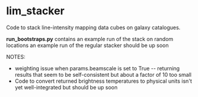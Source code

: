 # lim_stacker

Code to stack line-intensity mapping data cubes on galaxy catalogues.

**run_bootstraps.py** contains an example run of the stack on random locations
an example run of the regular stacker should be up soon


NOTES:
- weighting issue when params.beamscale is set to True -- returning results that seem to be self-consistent but about a factor of 10 too small
- Code to convert returned brightness temperatures to physical units isn't yet well-integrated but should be up soon
